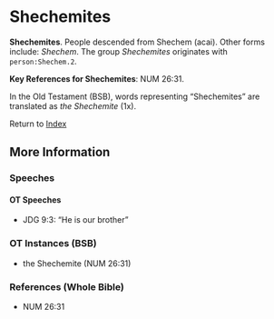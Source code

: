 # Shechemites
**Shechemites**. 
People descended from Shechem (acai). 
Other forms include: 
*Shechem*. 
The group _Shechemites_ originates with `person:Shechem.2`. 


**Key References for Shechemites**: 
NUM 26:31. 


In the Old Testament (BSB), words representing “Shechemites” are translated as 
*the Shechemite* (1x). 




Return to [Index](00-Index.md)

## More Information

### Speeches

#### OT Speeches

* JDG 9:3: “He is our brother”

### OT Instances (BSB)

* the Shechemite (NUM 26:31)



### References (Whole Bible)

* NUM 26:31



